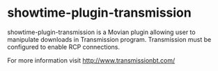 # showtime-plugin-transmission

showtime-plugin-transmission is a Movian plugin allowing user to manipulate downloads in Transmission program.
Transmission must be configured to enable RCP connections.

For more information visit http://www.transmissionbt.com/

